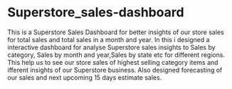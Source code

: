 # Superstore_sales-dashboard
This is a Superstore Sales Dashboard for better insights of our store sales for total sales and total sales in a month and year. In this i designed a interactive dashboard for analyse Superstore sales insights to Sales by category, Sales by month and year,Sales by state etc for different regions. This help us to see our store sales of highest selling category items and ifferent insights of our Superstore business.
Also designed forecasting of our sales and next upcoming 15 days estimate sales.
